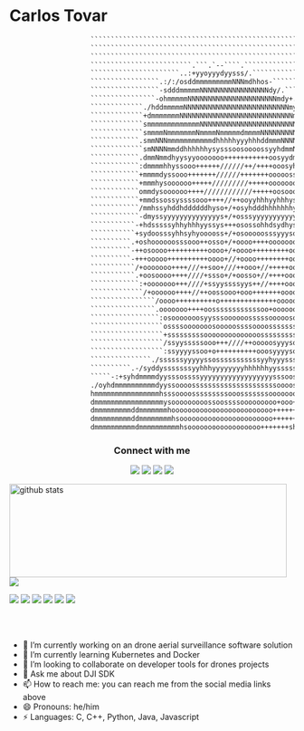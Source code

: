 # Carlos Tovar

```diff
                    ``````````````````````````````````````````````````````````````````````
                    ``````````````````````````````````````````````````````````````````````
                    ``````````````````````````````````````````````````````````````````````
                    `````````````````````````.```.`--````.````````````````````````````````
                    ``````````````````````..:+yyoyyydyysss/.``````````````````````````````
                    `````````````````.:/:/osddmmmmmmmmmNNNmdhhos-`````````````````````````
                    `````````````````-sdddmmmmmNNNNNNNNNNNNNNNNNdy/.``````````````````````
                    ````````````````-ohmmmmmNNNNNNNNNNNNNNNNNNNNNNmdy+.```````````````````
                    `````````````./hddmmmmmNNNNNNNNNNNNNNNNNNNNNNNNNNmyo.`````````````````
                    `````````````+dmmmmmmmNNNNNNNNNNNNNNNNNNNNNNNNNNNNmh:`````````````````
                    `````````````smmmmmmmmmmmmmNNNNNNNNNNNNNNNNNNNNNNNNmo`````````````````
                    `````````````smmmmNmmmmmmmNmmmmNmmmmmdmmmmNNNNNNNNNNd/````````````````
                    ````````````.smmNNNmmmmmmmmmmmdhhhhhyyyhhhddmmmNNNNNNmo```````````````
                    `````````````smNNNNmmddhhhhhhysysssoosoooossyyhdmmNNNNm/``````````````
                    ````````````.dmmNmmdhyysyyooooooo+++++++++++oosyydmmmNN+``````````````
                    ````````````:dmmmmhhyssooo++++++//////++/++++ooosyhdmmmh``````````````
                    ````````````+mmmmdyssooo+++++++//////+++++++ooooossydmmd-`````````````
                    ````````````+mmmhysoooooo+++++/////////+++++oooooooshmmd/`````````````
                    ````````````ommdysoooooo++++////////////+++++oosooosydmm/`````````````
                    ````````````+mmdssossyssssooo++++//++ooyyhhhyyhhhyssshmd:`````````````
                    ````````````/mmhssyhddhddddddhyso+/+osyhdddhhhhhhhyssymd.`````````````
                    ````````````-dmyssyyyyyyyyyyyyyys+/+osssyyyyyyyyyyysssmy/`````````````
                    ```````````-+hdsssssyhhyhhhyyssys+++osossohhdsydhyssssdyo.````````````
                    ```````````+sydoosssyhhsyhyooooss+/+osooooosssyyysoooohso:````````````
                    ``````````.+oshoooooosssooo++osso+/+oooo++++ooooooooooyo+/````````````
                    ``````````-++osoooo++++++++++oooo+/+oooo+++++++++oooooo+++.```````````
                    ``````````-+++ooooo++++++++++oooo+//+oooo++++++++ooosso++/````````````
                    ```````````/+ooooooo++++///++soo+///++ooo+//+++++oossso++.````````````
                    ```````````.+oosoooo++++////+ssso+/+oosso+//++++ooossso+/`````````````
                    ````````````:+ooooooo+++////+ssyyssssyys++//++++oooosso+-`````````````
                    `````````````/+oooooo++++//++oossooo+ooo+++++++oooooo+-.``````````````
                    ````````````````/oooo++++++++++o++++++++++++++ooooooo:````````````````
                    ````````````````.ooooooo++++oossssssssssssoo+ooooooo+`````````````````
                    `````````````````:osooooooosyysssoooooosssssooooosoo-`````````````````
                    ``````````````````ossssooooooosooooossssoooosssssss:``````````````````
                    ``````````````````+sssssssssoooooooooooooosssssssss-``````````````````
                    ``````````````````/ssyysssssooo+++////++ooooosyyyso.``````````````````
                    ``````````````````:ssyyyyssoo+o++++++++++ooosyyyyso.``````````````````
                    ```````````````./ssssssyyyyyssosssssssssssyyhyyysssoooo/-.````````````
                    ``````````.-/syddysssssssyyhhhyyyyyyyyhhhhhhyysssssso+oydhyo/-.```````
                    `````-:+syhdmmmmdyysssossssyyyyyyyyyyyyyyyyyysssoosso++odmmmmmdhso/-.`
                    ./oyhdmmmmmmmmmmdyyssoooosssssssssssssssssssssoooosoo++odmmmmmmmmmmmdy
                    hmmmmmmmmmmmmmmmmhsssoooosssssssssooosssssssooooooo++++hmmmmmmmmmmmmmm
                    dmmmmmmmmmmmmmmmmmysooooooooossoossssooooooooo+ooo++++ymmmmmmmmmmmmddm
                    dmmmmmmmmmddmmmmmmmhooooooooooooooooooooooooo++++++/+ymmmmmmmmmmmmmmdm
                    dmmmmmmmmmddmmmmmmmmhsooooooooooooooooooooooo++++++odmmmmmmmmmmmmmmmmm
                    dmmmmmmmmmmdmmmmmmmmmmhsoooooooooooooooooo+++++++shmmmmmmmmmmmmmmmmmmm

```

  
<h3 align="center">Connect with me</h3>
<p align="center">
  <a href= "https://www.linkedin.com/in/carlos-fernando-tovar-ceron/"><img src="https://img.icons8.com/dusk/48/000000/linkedin.png"/></a>
  <a href= "https://medium.com/@cartovarc"><img src="https://img.icons8.com/dusk/48/000000/medium-new.png"/></a>
  <a href= "https://twitter.com/cartovarc"><img src="https://img.icons8.com/dusk/48/000000/twitter.png"/></a>
  <a href= "https://www.youtube.com/channel/UCED79TelBGrG7guDFqD8qBA"><img src="https://img.icons8.com/dusk/48/000000/youtube--v2.png"/></a>
</p>

<p>
  <img align="left" width="490" height="165" src="https://github-readme-stats.vercel.app/api/?username=cartovarc&show_icons=true&title_color=fffffff&icon_color=000000&text_color=000000&count_private=true" alt="github stats"/>
  <a href="https://github.com/anuraghazra/github-readme-stats">
    <img align="center" src="https://github-readme-stats.anuraghazra1.vercel.app/api/top-langs/?username=cartovarc&hide=html" />
  </a>
  <p>
    <img src="https://views.whatilearened.today/views/github/cartovarc/views.svg"/>
    <a href="https://github.com/cartovarc?tab=followers"><img src="https://img.shields.io/github/followers/cartovarc?color=%234CC61E&label=GitHub%20Followers%20%3A"/></a>
    <a href="https://github.com/cartovarc?tab=repositories"><img src="https://badges.frapsoft.com/os/v2/open-source.svg?v=103"/></a>
    <a href="https://github.com/Naereen/badges"><img src="https://img.shields.io/badge/badges-awesome-green.svg"/></a>
    <a href="mailto:cartovarc@gmail.com?subject=[Github] Ask me anything&body=Hello Carlos, I am sending this after seeing your Github Profile"><img src="https://img.shields.io/badge/Ask%20me-anything-1abc9c.svg"/></a>
    <img src="https://img.shields.io/badge/Os-Ubuntu-a80030"/>
  </p>
</p>
<br/><br/>

- 🔭 I’m currently working on an drone aerial surveillance software solution
- 🌱 I’m currently learning Kubernetes and Docker
- 👯 I’m looking to collaborate on developer tools for drones projects
- 💬 Ask me about DJI SDK
- 📫 How to reach me: you can reach me from the social media links above
- 😄 Pronouns: he/him
- ⚡ Languages: C, C++, Python, Java, Javascript
